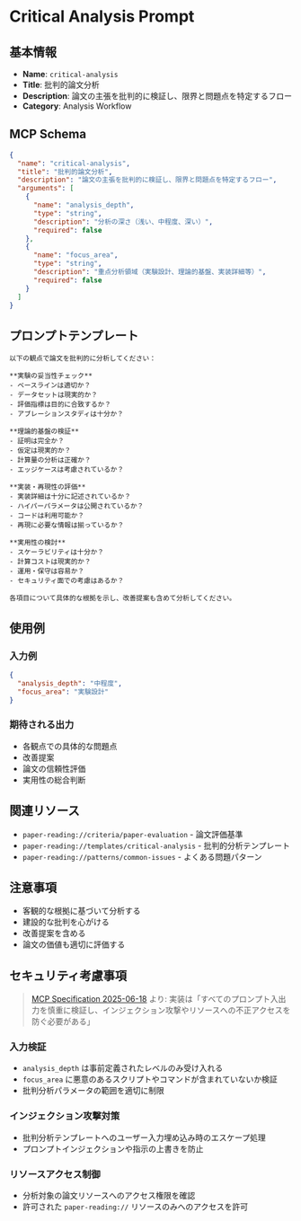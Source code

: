 # Critical Analysis Prompt

## 基本情報

- **Name**: `critical-analysis`
- **Title**: 批判的論文分析
- **Description**: 論文の主張を批判的に検証し、限界と問題点を特定するフロー
- **Category**: Analysis Workflow

## MCP Schema

```json
{
  "name": "critical-analysis",
  "title": "批判的論文分析",
  "description": "論文の主張を批判的に検証し、限界と問題点を特定するフロー",
  "arguments": [
    {
      "name": "analysis_depth",
      "type": "string",
      "description": "分析の深さ（浅い、中程度、深い）",
      "required": false
    },
    {
      "name": "focus_area",
      "type": "string",
      "description": "重点分析領域（実験設計、理論的基盤、実装詳細等）",
      "required": false
    }
  ]
}
```

## プロンプトテンプレート

```
以下の観点で論文を批判的に分析してください：

**実験の妥当性チェック**
- ベースラインは適切か？
- データセットは現実的か？
- 評価指標は目的に合致するか？
- アブレーションスタディは十分か？

**理論的基盤の検証**
- 証明は完全か？
- 仮定は現実的か？
- 計算量の分析は正確か？
- エッジケースは考慮されているか？

**実装・再現性の評価**
- 実装詳細は十分に記述されているか？
- ハイパーパラメータは公開されているか？
- コードは利用可能か？
- 再現に必要な情報は揃っているか？

**実用性の検討**
- スケーラビリティは十分か？
- 計算コストは現実的か？
- 運用・保守は容易か？
- セキュリティ面での考慮はあるか？

各項目について具体的な根拠を示し、改善提案も含めて分析してください。
```

## 使用例

### 入力例
```json
{
  "analysis_depth": "中程度",
  "focus_area": "実験設計"
}
```

### 期待される出力
- 各観点での具体的な問題点
- 改善提案
- 論文の信頼性評価
- 実用性の総合判断

## 関連リソース

- `paper-reading://criteria/paper-evaluation` - 論文評価基準
- `paper-reading://templates/critical-analysis` - 批判的分析テンプレート
- `paper-reading://patterns/common-issues` - よくある問題パターン

## 注意事項

- 客観的な根拠に基づいて分析する
- 建設的な批判を心がける
- 改善提案を含める
- 論文の価値も適切に評価する

## セキュリティ考慮事項

> [MCP Specification 2025-06-18](https://modelcontextprotocol.io/specification/2025-06-18/server/prompts#security) より:
> 実装は「すべてのプロンプト入出力を慎重に検証し、インジェクション攻撃やリソースへの不正アクセスを防ぐ必要がある」

### 入力検証
- `analysis_depth` は事前定義されたレベルのみ受け入れる
- `focus_area` に悪意のあるスクリプトやコマンドが含まれていないか検証
- 批判分析パラメータの範囲を適切に制限

### インジェクション攻撃対策
- 批判分析テンプレートへのユーザー入力埋め込み時のエスケープ処理
- プロンプトインジェクションや指示の上書きを防止

### リソースアクセス制御
- 分析対象の論文リソースへのアクセス権限を確認
- 許可された `paper-reading://` リソースのみへのアクセスを許可
